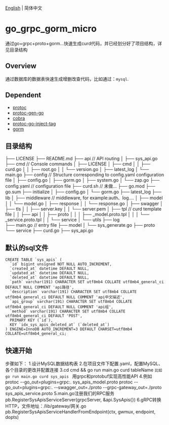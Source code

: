 [English](./README-en.md) | 简体中文

# go_grpc_gorm_micro
通过go+grpc+proto+gorm...快速生成curd代码，并已经划分好了项目结构，详见目录结构

## Overview
通过数据库的数据表快速生成增删改查代码，比如通过：`mysql`.


## Dependent
- [protoc](https://github.com/google/protobuf)
- [protoc-gen-go](https://github.com/golang/protobuf)
- [cobra](https://github.com/spf13/cobra)
- [protoc-go-inject-tag](https://github.com/favadi/protoc-go-inject-tag)
- [gorm](https://github.com/go-gorm/gorm)

## 目录结构
├── LICENSE
├── README.md
├── api                                 // API routing
│   ├── sys_api.go
├── cmd                                 // Console commands
│   ├── LICENSE
│   ├── cmd
│   │   ├── curd.go
│   │   ├── root.go
│   │   └── version.go
│   ├── latest_log
│   └── main.go
├── config                             // Structure corresponding to config.yaml configuration file
│   ├── config.go
│   ├── gorm.go
│   ├── system.go
│   └── zap.go
├── config.yaml                        // configuration file
├── curd.sh                            // 未做...
├── go.mod
├── go.sum
├── initialize
│   ├── config.go
│   └── gorm.go
├── latest_log
├── lib
│   ├── middleware                    // middleware, for example:auth、log....
│   ├── model
│   │   └── model.go
│   ├── response
│   │   └── response.go
│   ├── swagger
│   ├── tls
│   │   ├── server.key
│   │   └── server.pem
│   ├── tpl                          // curd template file
│   │   ├── api
│   │   ├── proto
│   │   │   ├── _model.proto.tpl
│   │   │   └── _service.proto.tpl
│   │   └── service
│   └── utils
├── log                             
├── main.go                         // entry file
├── model
│   └── sys_generate.go
├── proto
└── service
    ├── curd.go
    ├── sys_api.go

## 默认的sql文件
```
CREATE TABLE `sys_apis` (
  `id` bigint unsigned NOT NULL AUTO_INCREMENT,
  `created_at` datetime DEFAULT NULL,
  `updated_at` datetime DEFAULT NULL,
  `deleted_at` datetime DEFAULT NULL,
  `path` varchar(191) CHARACTER SET utf8mb4 COLLATE utf8mb4_general_ci DEFAULT NULL COMMENT 'api路径',
  `description` varchar(191) CHARACTER SET utf8mb4 COLLATE utf8mb4_general_ci DEFAULT NULL COMMENT 'api中文描述',
  `api_group` varchar(191) CHARACTER SET utf8mb4 COLLATE utf8mb4_general_ci DEFAULT NULL COMMENT 'api组',
  `method` varchar(191) CHARACTER SET utf8mb4 COLLATE utf8mb4_general_ci DEFAULT 'POST',
  PRIMARY KEY (`id`),
  KEY `idx_sys_apis_deleted_at` (`deleted_at`)
) ENGINE=InnoDB AUTO_INCREMENT=3 DEFAULT CHARSET=utf8mb4 COLLATE=utf8mb4_general_ci;
```

## 快速开始
步骤如下：
1.设计MySQL数据结构表
2.在项目文件下配置.yaml，配置MySQL、各个目录的更改并配置连接
3.cd cmd && go run main.go curd tableName `比如 go run main.go curd sys_apis `
用grpc和protobuf实现高性能API
4.例如
protoc --go_out=plugins=grpc:. sys_apis_model.proto 
protoc --go_out=plugins=grpc:. --swagger_out=./proto --grpc-gateway_out=./proto sys_apis_service.proto 
5.main.go注册我们的RPC服务
    pb.RegisterSysApisServiceServer(grpcServer, &api.SysApis{})
6.gRPC转换HTTP，文件地址：/lib/gateway/网关.go
    pb.RegisterSysApisServiceHandlerFromEndpoint(ctx, gwmux, endpoint, dopts)
